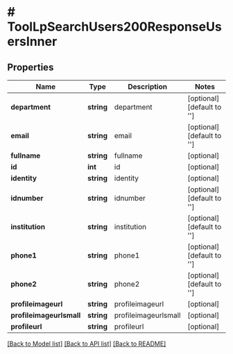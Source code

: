 # # ToolLpSearchUsers200ResponseUsersInner

## Properties

Name | Type | Description | Notes
------------ | ------------- | ------------- | -------------
**department** | **string** | department | [optional] [default to '']
**email** | **string** | email | [optional] [default to '']
**fullname** | **string** | fullname | [optional]
**id** | **int** | id | [optional]
**identity** | **string** | identity | [optional]
**idnumber** | **string** | idnumber | [optional] [default to '']
**institution** | **string** | institution | [optional] [default to '']
**phone1** | **string** | phone1 | [optional] [default to '']
**phone2** | **string** | phone2 | [optional] [default to '']
**profileimageurl** | **string** | profileimageurl | [optional]
**profileimageurlsmall** | **string** | profileimageurlsmall | [optional]
**profileurl** | **string** | profileurl | [optional]

[[Back to Model list]](../../README.md#models) [[Back to API list]](../../README.md#endpoints) [[Back to README]](../../README.md)
